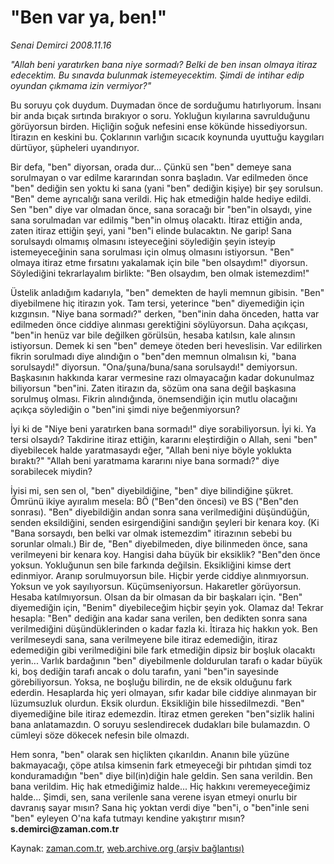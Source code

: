 # "Ben var ya, ben!"

*Senai Demirci 2008.11.16*

<tr><td class="metin" colspan="2" style="padding-top: 20px; padding-left: 5px; padding-right: 10px;"><i>"Allah beni yaratırken bana niye sormadı? Belki de ben insan olmaya itiraz edecektim. Bu sınavda bulunmak istemeyecektim. Şimdi de intihar edip oyundan çıkmama izin vermiyor?"</i></td></tr><tr><td class="metin" colspan="2" style="padding-top: 20px; padding-left: 5px; padding-right: 10px;"><p>Bu soruyu çok duydum. Duymadan önce de sorduğumu hatırlıyorum. İnsanı bir anda bıçak sırtında bırakıyor o soru. Yokluğun kıyılarına savrulduğunu görüyorsun birden. Hiçliğin soğuk nefesini ense kökünde hissediyorsun. İtirazın en keskini bu. Çoklarının varlığın sıcacık koynunda uyuttuğu kaygıları dürtüyor, şüpheleri uyandırıyor. 
<p>Bir defa, "ben" diyorsan, orada dur... Çünkü sen "ben" demeye sana sorulmayan o var edilme kararından sonra başladın. Var edilmeden önce "ben" dediğin sen yoktu ki sana (yani "ben" dediğin kişiye) bir şey sorulsun. "Ben" deme ayrıcalığı sana verildi. Hiç hak etmediğin halde hediye edildi. Sen "ben" diye var olmadan önce, sana soracağı bir "ben"in olsaydı, yine sana sorulmadan var edilmiş "ben"in olmuş olacaktı. İtiraz ettiğin anda, zaten itiraz ettiğin şeyi, yani "ben"i elinde bulacaktın. Ne garip! Sana sorulsaydı olmamış olmasını isteyeceğini söylediğin şeyin isteyip istemeyeceğinin sana sorulması için olmuş olmasını istiyorsun. "Ben" olmaya itiraz etme fırsatını yakalamak için bile "ben olsaydım!" diyorsun. Söylediğini tekrarlayalım birlikte: "Ben olsaydım, ben olmak istemezdim!"
<p>Üstelik anladığım kadarıyla, "ben" demekten de hayli memnun gibisin. "Ben" diyebilmene hiç itirazın yok. Tam tersi, yeterince "ben" diyemediğin için kızgınsın. "Niye bana sormadı?" derken, "ben"inin daha önceden, hatta var edilmeden önce ciddiye alınması gerektiğini söylüyorsun. Daha açıkçası, "ben"in henüz var bile değilken görülsün, hesaba katılsın, kale alınsın istiyorsun. Demek ki sen "ben" demeye öteden beri heveslisin. Var edilirken fikrin sorulmadı diye alındığın o "ben"den memnun olmalısın ki, "bana sorulsaydı!" diyorsun. "Ona/şuna/buna/sana sorulsaydı!" demiyorsun. Başkasının hakkında karar vermesine razı olmayacağın kadar dokunulmaz biliyorsun "ben"ini. Zaten itirazın da, sözüm ona sana değil başkasına sorulmuş olması. Fikrin alındığında, önemsendiğin için mutlu olacağını açıkça söylediğin o "ben"ini şimdi niye beğenmiyorsun? 
<p>İyi ki de "Niye beni yaratırken bana sormadı!" diye sorabiliyorsun. İyi ki. Ya tersi olsaydı? Takdirine itiraz ettiğin, kararını eleştirdiğin o Allah, seni "ben" diyebilecek halde yaratmasaydı eğer, "Allah beni niye böyle yoklukta bıraktı?" "Allah beni yaratmama kararını niye bana sormadı?" diye sorabilecek miydin? 
<p>İyisi mi, sen sen ol, "ben" diyebildiğine, "ben" diye bilindiğine şükret. Ömrünü ikiye ayıralım mesela: BÖ ("Ben"den öncesi) ve BS ("Ben"den sonrası). "Ben" diyebildiğin andan sonra sana verilmediğini düşündüğün, senden eksildiğini, senden esirgendiğini sandığın şeyleri bir kenara koy. (Ki "Bana sorsaydı, ben belki var olmak istemezdim" itirazının sebebi bu sorunlar olmalı.) Bir de, "Ben" diyebilmeden, diye bilinmeden önce, sana verilmeyeni bir kenara koy. Hangisi daha büyük bir eksiklik? "Ben"den önce yoksun. Yokluğunun sen bile farkında değilsin. Eksikliğini kimse dert edinmiyor. Aranıp sorulmuyorsun bile. Hiçbir yerde ciddiye alınmıyorsun. Yoksun ve yok sayılıyorsun. Küçümseniyorsun. Hakaretler görüyorsun. Hesaba katılmıyorsun. Olsan da bir olmasan da bir başkaları için. "Ben" diyemediğin için, "Benim" diyebileceğim hiçbir şeyin yok. Olamaz da! Tekrar hesapla: "Ben" dediğin ana kadar sana verilen, ben dedikten sonra sana verilmediğini düşündüklerinden o kadar fazla ki. İtiraza hiç hakkın yok. Ben verilmeseydi sana, sana verilmeyene bile itiraz edemediğin, itiraz edemediğin gibi verilmediğini bile fark etmediğin dipsiz bir boşluk olacaktı yerin... Varlık bardağının "ben" diyebilmenle doldurulan tarafı o kadar büyük ki, boş dediğin tarafı ancak o dolu tarafın, yani "ben"in sayesinde görebiliyorsun. Yoksa, ne boşluğu bilirdin, ne de eksik olduğunu fark ederdin. Hesaplarda hiç yeri olmayan, sıfır kadar bile ciddiye alınmayan bir lüzumsuzluk olurdun. Eksik olurdun. Eksikliğin bile hissedilmezdi. "Ben" diyemediğine bile itiraz edemezdin. İtiraz etmen gereken "ben"sizlik halini bana anlatamazdın. O soruyu seslendirecek dudakları bile bulamazdın. O cümleyi söze dökecek nefesin bile olmazdı. 
<p>Hem sonra, "ben" olarak sen hiçlikten çıkarıldın. Ananın bile yüzüne bakmayacağı, çöpe atılsa kimsenin fark etmeyeceği bir pıhtıdan şimdi toz konduramadığın "ben" diye bil(in)diğin hale geldin. Sen sana verildin. Ben bana verildim. Hiç hak etmediğimiz halde... Hiç hakkını veremeyeceğimiz halde... Şimdi, sen, sana verilenle sana verene isyan etmeyi onurlu bir davranış sayar mısın? Sana hiç yoktan verdi diye "ben"i, o "ben"inle seni "ben" eyleyen O'na kafa tutmayı kendine yakıştırır mısın? <b>s.demirci@zaman.com.tr</b><br/></p></p></p></p></p></p></td></tr>

Kaynak: [zaman.com.tr](http://zaman.com.tr/yazar.do?yazino=760623), [web.archive.org (arşiv bağlantısı)](http://web.archive.org/web/20081226121321/http://www.zaman.com.tr:80/yazar.do?yazino=760623)
